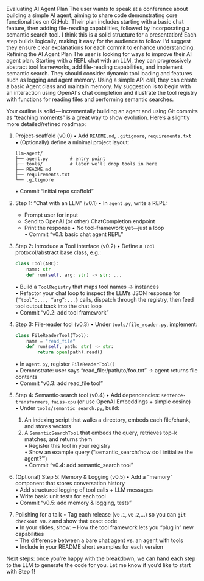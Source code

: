 Evaluating AI Agent Plan
The user wants to speak at a conference about building a simple AI agent, aiming to share code demonstrating core functionalities on GitHub. Their plan includes starting with a basic chat feature, then adding file-reading capabilities, followed by incorporating a semantic search tool. I think this is a solid structure for a presentation! Each step builds logically, making it easy for the audience to follow. I’d suggest they ensure clear explanations for each commit to enhance understanding.
Refining the AI Agent Plan
The user is looking for ways to improve their AI agent plan. Starting with a REPL chat with an LLM, they can progressively abstract tool frameworks, add file-reading capabilities, and implement semantic search. They should consider dynamic tool loading and features such as logging and agent memory. Using a simple API call, they can create a basic Agent class and maintain memory. My suggestion is to begin with an interaction using OpenAI's chat completion and illustrate the tool registry with functions for reading files and performing semantic searches.

Your outline is solid — incrementally building an agent and using Git commits as “teaching moments” is a great way to show evolution. Here’s a slightly more detailed/refined roadmap:

1. Project-scaffold (v0.0)
   • Add `README.md`, `.gitignore`, `requirements.txt`  
   • (Optionally) define a minimal project layout:  
     ```
     llm-agent/
     ├── agent.py        # entry point
     ├── tools/          # later we’ll drop tools in here
     ├── README.md
     ├── requirements.txt
     └── .gitignore
     ```  
   • Commit “Initial repo scaffold”

2. Step 1: “Chat with an LLM” (v0.1)
   • In `agent.py`, write a REPL:
     - Prompt user for input
     - Send to OpenAI (or other) ChatCompletion endpoint
     - Print the response
   • No tool‐framework yet—just a loop  
   • Commit “v0.1: basic chat agent REPL”

3. Step 2: Introduce a Tool interface (v0.2)
   • Define a `Tool` protocol/abstract base class, e.g.:
     ```python
     class Tool(ABC):
         name: str
         def run(self, arg: str) -> str: ...
     ```  
   • Build a `ToolRegistry` that maps tool names → instances  
   • Refactor your chat loop to inspect the LLM’s JSON response for `{“tool”:..., “arg”:...}` calls, dispatch through the registry, then feed tool output back into the chat loop  
   • Commit “v0.2: add tool framework”

4. Step 3: File‐reader tool (v0.3)
   • Under `tools/file_reader.py`, implement:
     ```python
     class FileReaderTool(Tool):
         name = "read_file"
         def run(self, path: str) -> str:
             return open(path).read()
     ```  
   • In `agent.py`, register `FileReaderTool()`  
   • Demonstrate: user says “read_file:/path/to/foo.txt” → agent returns file contents  
   • Commit “v0.3: add read_file tool”

5. Step 4: Semantic‐search tool (v0.4)
   • Add dependencies: `sentence-transformers`, `faiss-cpu` (or use OpenAI Embeddings + simple cosine)  
   • Under `tools/semantic_search.py`, build:
     1. An indexing script that walks a directory, embeds each file/chunk, and stores vectors  
     2. A `SemanticSearchTool` that embeds the query, retrieves top-k matches, and returns them  
   • Register this tool in your registry  
   • Show an example query (“semantic_search:‘how do I initialize the agent?’”)  
   • Commit “v0.4: add semantic_search tool”

6. (Optional) Step 5: Memory & Logging (v0.5)
   • Add a “memory” component that stores conversation history  
   • Add structured logging of tool calls + LLM messages  
   • Write basic unit tests for each tool  
   • Commit “v0.5: add memory & logging, tests”

7. Polishing for a talk
   • Tag each release (`v0.1`, `v0.2`,…) so you can `git checkout v0.2` and show that exact code  
   • In your slides, show:
     – How the tool framework lets you “plug in” new capabilities  
     – The difference between a bare chat agent vs. an agent with tools  
   • Include in your README short examples for each version  

Next steps: once you’re happy with the breakdown, we can hand each step to the LLM to generate the code for you. Let me know if you’d like to start with Step 1!
